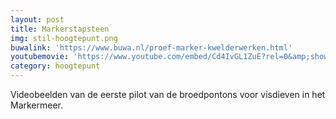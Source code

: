 ```yaml
---
layout: post
title: Markerstapsteen
img: stil-hoogtepunt.png
buwalink: 'https://www.buwa.nl/proef-marker-kwelderwerken.html'
youtubemovie: 'https://www.youtube.com/embed/Cd4IvGL1ZuE?rel=0&amp;showinfo=0&amp;start=60'
category: hoogtepunt
---
```


Videobeelden van de eerste pilot van de broedpontons voor visdieven in het Markermeer.
